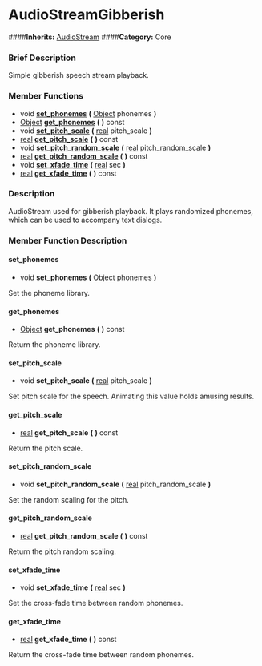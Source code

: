 #  AudioStreamGibberish  
####**Inherits:** [AudioStream](class_audiostream)
####**Category:** Core

###  Brief Description  
Simple gibberish speech stream playback.

###  Member Functions 
  * void  **[set&#95;phonemes](#set_phonemes)**  **(** [Object](class_object) phonemes  **)**
  * [Object](class_object)  **[get&#95;phonemes](#get_phonemes)**  **(** **)** const
  * void  **[set&#95;pitch&#95;scale](#set_pitch_scale)**  **(** [real](class_real) pitch_scale  **)**
  * [real](class_real)  **[get&#95;pitch&#95;scale](#get_pitch_scale)**  **(** **)** const
  * void  **[set&#95;pitch&#95;random&#95;scale](#set_pitch_random_scale)**  **(** [real](class_real) pitch_random_scale  **)**
  * [real](class_real)  **[get&#95;pitch&#95;random&#95;scale](#get_pitch_random_scale)**  **(** **)** const
  * void  **[set&#95;xfade&#95;time](#set_xfade_time)**  **(** [real](class_real) sec  **)**
  * [real](class_real)  **[get&#95;xfade&#95;time](#get_xfade_time)**  **(** **)** const

###  Description  
AudioStream used for gibberish playback. It plays randomized phonemes, which can be used to accompany text dialogs.

###  Member Function Description  

#### <a name="set_phonemes">set_phonemes</a>
  * void  **set&#95;phonemes**  **(** [Object](class_object) phonemes  **)**

Set the phoneme library.

#### <a name="get_phonemes">get_phonemes</a>
  * [Object](class_object)  **get&#95;phonemes**  **(** **)** const

Return the phoneme library.

#### <a name="set_pitch_scale">set_pitch_scale</a>
  * void  **set&#95;pitch&#95;scale**  **(** [real](class_real) pitch_scale  **)**

Set pitch scale for the speech. Animating this value holds amusing results.

#### <a name="get_pitch_scale">get_pitch_scale</a>
  * [real](class_real)  **get&#95;pitch&#95;scale**  **(** **)** const

Return the pitch scale.

#### <a name="set_pitch_random_scale">set_pitch_random_scale</a>
  * void  **set&#95;pitch&#95;random&#95;scale**  **(** [real](class_real) pitch_random_scale  **)**

Set the random scaling for the pitch.

#### <a name="get_pitch_random_scale">get_pitch_random_scale</a>
  * [real](class_real)  **get&#95;pitch&#95;random&#95;scale**  **(** **)** const

Return the pitch random scaling.

#### <a name="set_xfade_time">set_xfade_time</a>
  * void  **set&#95;xfade&#95;time**  **(** [real](class_real) sec  **)**

Set the cross-fade time between random phonemes.

#### <a name="get_xfade_time">get_xfade_time</a>
  * [real](class_real)  **get&#95;xfade&#95;time**  **(** **)** const

Return the cross-fade time between random phonemes.
